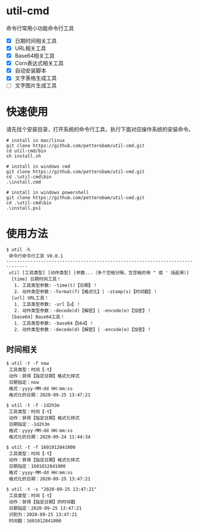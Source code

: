 # util-cmd

命令行常用小功能命令行工具
- [X] 日期时间相关工具
- [X] URL相关工具
- [X] Base64相关工具
- [X] Corn表达式相关工具 
- [X] 自动安装脚本
- [X] 文字表格生成工具
- [ ] 文字图片生成工具

# 快速使用

请先找个安装目录，打开系统的命令行工具，执行下面对应操作系统的安装命令。
```shell
# install in mac/linux
git clone https://github.com/petterobam/util-cmd.git
cd util-cmd/bin
sh install.sh

# install in windows cmd
git clone https://github.com/petterobam/util-cmd.git
cd .\util-cmd\bin
.\install.cmd

# install in windows powershell
git clone https://github.com/petterobam/util-cmd.git
cd .\util-cmd\bin
.\install.ps1
```

# 使用方法
```shell
$ util -h
 命令行命令行工具 V0.0.1
------------------------------------------------------------------------------
 util [工具类型] [动作类型] [参数...（多个空格分隔，含空格的用 " 或 ' 括起来）]
  [time] 日期时间工具！
   1. 工具类型参数: -time(t)【日期】！
   2. 动作类型参数：-format(f)【格式化】| -stamp(s)【时间戳】！
  [url] URL工具！
   1. 工具类型参数: -url【u】！
   2. 动作类型参数：-decode(d)【解密】| -encode(e)【加密】！
  [base64] Base64工具！
   1. 工具类型参数: -base64【b64】！
   2. 动作类型参数：-decode(d)【解密】| -encode(e)【加密】！
```

## 时间相关

```shell
$ util -t -f now
 工具类型：时间【-t】
 动作：获得【指定日期】格式化样式
 日期指定：now
 格式：yyyy-MM-dd HH:mm:ss
 格式化的日期：2020-09-25 13:47:21

$ util -t -f -1d2h3m
 工具类型：时间【-t】
 动作：获得【指定日期】格式化样式
 日期指定：-1d2h3m
 格式：yyyy-MM-dd HH:mm:ss
 格式化的日期：2020-09-24 11:44:34

$ util -t -f 1601012841000
 工具类型：时间【-t】
 动作：获得【指定日期】格式化样式
 日期指定：1601012841000
 格式：yyyy-MM-dd HH:mm:ss
 格式化的日期：2020-09-25 13:47:21

$ util -t -s "2020-09-25 13:47:21"
 工具类型：时间【-t】
 动作：获得【指定日期】的时间戳
 日期指定：2020-09-25 13:47:21
 识别为：2020-09-25 13:47:21
 时间戳：1601012841000
```